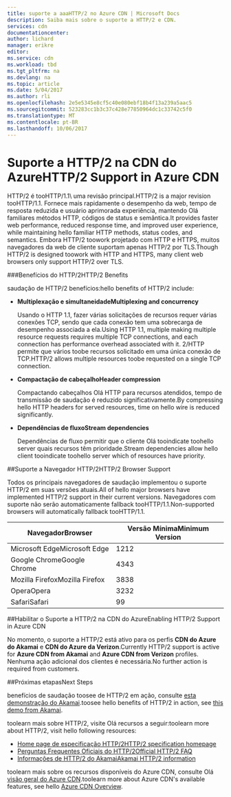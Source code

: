 ```yaml
---
title: suporte a aaaHTTP/2 no Azure CDN | Microsoft Docs
description: Saiba mais sobre o suporte a HTTP/2 e CDN.
services: cdn
documentationcenter: 
author: lichard
manager: erikre
editor: 
ms.service: cdn
ms.workload: tbd
ms.tgt_pltfrm: na
ms.devlang: na
ms.topic: article
ms.date: 5/04/2017
ms.author: rli
ms.openlocfilehash: 2e5e5345e8cf5c40e080ebf18b4f13a239a5aac5
ms.sourcegitcommit: 523283cc1b3c37c428e77850964dc1c33742c5f0
ms.translationtype: MT
ms.contentlocale: pt-BR
ms.lasthandoff: 10/06/2017
---
```

# <a name="http2-support-in-azure-cdn"></a><span data-ttu-id="ce768-103">Suporte a HTTP/2 na CDN do Azure</span><span class="sxs-lookup"><span data-stu-id="ce768-103">HTTP/2 Support in Azure CDN</span></span>

<span data-ttu-id="ce768-104">HTTP/2 é tooHTTP/1.1\ uma revisão principal.</span><span class="sxs-lookup"><span data-stu-id="ce768-104">HTTP/2 is a major revision tooHTTP/1.1\.</span></span> <span data-ttu-id="ce768-105">Fornece mais rapidamente o desempenho da web, tempo de resposta reduzida e usuário aprimorada experiência, mantendo Olá familiares métodos HTTP, códigos de status e semântica.</span><span class="sxs-lookup"><span data-stu-id="ce768-105">It provides faster web performance, reduced response time, and improved user experience, while maintaining hello familiar HTTP methods, status codes, and semantics.</span></span> <span data-ttu-id="ce768-106">Embora HTTP/2 toowork projetado com HTTP e HTTPS, muitos navegadores da web de cliente suportam apenas HTTP/2 por TLS.</span><span class="sxs-lookup"><span data-stu-id="ce768-106">Though HTTP/2 is designed toowork with HTTP and HTTPS, many client web browsers only support HTTP/2 over TLS.</span></span>

###<a name="http2-benefits"></a><span data-ttu-id="ce768-107">Benefícios do HTTP/2</span><span class="sxs-lookup"><span data-stu-id="ce768-107">HTTP/2 Benefits</span></span>

<span data-ttu-id="ce768-108">saudação de HTTP/2 benefícios:</span><span class="sxs-lookup"><span data-stu-id="ce768-108">hello benefits of HTTP/2 include:</span></span>

*   <span data-ttu-id="ce768-109">**Multiplexação e simultaneidade**</span><span class="sxs-lookup"><span data-stu-id="ce768-109">**Multiplexing and concurrency**</span></span>

    <span data-ttu-id="ce768-110">Usando o HTTP 1.1, fazer várias solicitações de recursos requer várias conexões TCP, sendo que cada conexão tem uma sobrecarga de desempenho associada a ela.</span><span class="sxs-lookup"><span data-stu-id="ce768-110">Using HTTP 1.1, multiple making multiple resource requests requires multiple TCP connections, and each connection has performance overhead associated with it.</span></span> <span data-ttu-id="ce768-111">2/HTTP permite que vários toobe recursos solicitado em uma única conexão de TCP.</span><span class="sxs-lookup"><span data-stu-id="ce768-111">HTTP/2 allows multiple resources toobe requested on a single TCP connection.</span></span>

*   <span data-ttu-id="ce768-112">**Compactação de cabeçalho**</span><span class="sxs-lookup"><span data-stu-id="ce768-112">**Header compression**</span></span>

    <span data-ttu-id="ce768-113">Compactando cabeçalhos Olá HTTP para recursos atendidos, tempo de transmissão de saudação é reduzido significativamente.</span><span class="sxs-lookup"><span data-stu-id="ce768-113">By compressing hello HTTP headers for served resources, time on hello wire is reduced significantly.</span></span>

*   <span data-ttu-id="ce768-114">**Dependências de fluxo**</span><span class="sxs-lookup"><span data-stu-id="ce768-114">**Stream dependencies**</span></span>

    <span data-ttu-id="ce768-115">Dependências de fluxo permitir que o cliente Olá tooindicate toohello server quais recursos têm prioridade.</span><span class="sxs-lookup"><span data-stu-id="ce768-115">Stream dependencies allow hello client tooindicate toohello server which of resources have priority.</span></span>


##<a name="http2-browser-support"></a><span data-ttu-id="ce768-116">Suporte a Navegador HTTP/2</span><span class="sxs-lookup"><span data-stu-id="ce768-116">HTTP/2 Browser Support</span></span>

<span data-ttu-id="ce768-117">Todos os principais navegadores de saudação implementou o suporte HTTP/2 em suas versões atuais.</span><span class="sxs-lookup"><span data-stu-id="ce768-117">All of hello major browsers have implemented HTTP/2 support in their current versions.</span></span> <span data-ttu-id="ce768-118">Navegadores com suporte não serão automaticamente fallback tooHTTP/1.1.</span><span class="sxs-lookup"><span data-stu-id="ce768-118">Non-supported browsers will automatically fallback tooHTTP/1.1.</span></span>

|<span data-ttu-id="ce768-119">Navegador</span><span class="sxs-lookup"><span data-stu-id="ce768-119">Browser</span></span>|<span data-ttu-id="ce768-120">Versão Mínima</span><span class="sxs-lookup"><span data-stu-id="ce768-120">Minimum Version</span></span>|
|-------------|------------|
|<span data-ttu-id="ce768-121">Microsoft Edge</span><span class="sxs-lookup"><span data-stu-id="ce768-121">Microsoft Edge</span></span>| <span data-ttu-id="ce768-122">12</span><span class="sxs-lookup"><span data-stu-id="ce768-122">12</span></span>|
|<span data-ttu-id="ce768-123">Google Chrome</span><span class="sxs-lookup"><span data-stu-id="ce768-123">Google Chrome</span></span>| <span data-ttu-id="ce768-124">43</span><span class="sxs-lookup"><span data-stu-id="ce768-124">43</span></span>|
|<span data-ttu-id="ce768-125">Mozilla Firefox</span><span class="sxs-lookup"><span data-stu-id="ce768-125">Mozilla Firefox</span></span>| <span data-ttu-id="ce768-126">38</span><span class="sxs-lookup"><span data-stu-id="ce768-126">38</span></span>|
|<span data-ttu-id="ce768-127">Opera</span><span class="sxs-lookup"><span data-stu-id="ce768-127">Opera</span></span>| <span data-ttu-id="ce768-128">32</span><span class="sxs-lookup"><span data-stu-id="ce768-128">32</span></span>|
|<span data-ttu-id="ce768-129">Safari</span><span class="sxs-lookup"><span data-stu-id="ce768-129">Safari</span></span>| <span data-ttu-id="ce768-130">9</span><span class="sxs-lookup"><span data-stu-id="ce768-130">9</span></span>|

##<a name="enabling-http2-support-in-azure-cdn"></a><span data-ttu-id="ce768-131">Habilitar o Suporte a HTTP/2 na CDN do Azure</span><span class="sxs-lookup"><span data-stu-id="ce768-131">Enabling HTTP/2 Support in Azure CDN</span></span>

<span data-ttu-id="ce768-132">No momento, o suporte a HTTP/2 está ativo para os perfis **CDN do Azure do Akamai** e **CDN do Azure da Verizon**.</span><span class="sxs-lookup"><span data-stu-id="ce768-132">Currently HTTP/2 support is active for **Azure CDN from Akamai** and **Azure CDN from Verizon** profiles.</span></span> <span data-ttu-id="ce768-133">Nenhuma ação adicional dos clientes é necessária.</span><span class="sxs-lookup"><span data-stu-id="ce768-133">No further action is required from customers.</span></span>

##<a name="next-steps"></a><span data-ttu-id="ce768-134">Próximas etapas</span><span class="sxs-lookup"><span data-stu-id="ce768-134">Next Steps</span></span>

<span data-ttu-id="ce768-135">benefícios de saudação toosee de HTTP/2 em ação, consulte [esta demonstração do Akamai](https://http2.akamai.com/demo).</span><span class="sxs-lookup"><span data-stu-id="ce768-135">toosee hello benefits of HTTP/2 in action, see [this demo from Akamai](https://http2.akamai.com/demo).</span></span>

<span data-ttu-id="ce768-136">toolearn mais sobre HTTP/2, visite Olá recursos a seguir:</span><span class="sxs-lookup"><span data-stu-id="ce768-136">toolearn more about HTTP/2, visit hello following resources:</span></span>

*   [<span data-ttu-id="ce768-137">Home page de especificação HTTP/2</span><span class="sxs-lookup"><span data-stu-id="ce768-137">HTTP/2 specification homepage</span></span>](https://http2.github.io/)
*   [<span data-ttu-id="ce768-138">Perguntas Frequentes Oficiais do HTTP/2</span><span class="sxs-lookup"><span data-stu-id="ce768-138">Official HTTP/2 FAQ</span></span>](https://http2.github.io/faq/)
*   [<span data-ttu-id="ce768-139">Informações de HTTP/2 do Akamai</span><span class="sxs-lookup"><span data-stu-id="ce768-139">Akamai HTTP/2 information</span></span>](https://http2.akamai.com/)

<span data-ttu-id="ce768-140">toolearn mais sobre os recursos disponíveis do Azure CDN, consulte Olá [visão geral do Azure CDN](https://azure.microsoft.com/documentation/articles/cdn-overview/).</span><span class="sxs-lookup"><span data-stu-id="ce768-140">toolearn more about Azure CDN's available features, see hello [Azure CDN Overview](https://azure.microsoft.com/documentation/articles/cdn-overview/).</span></span>
